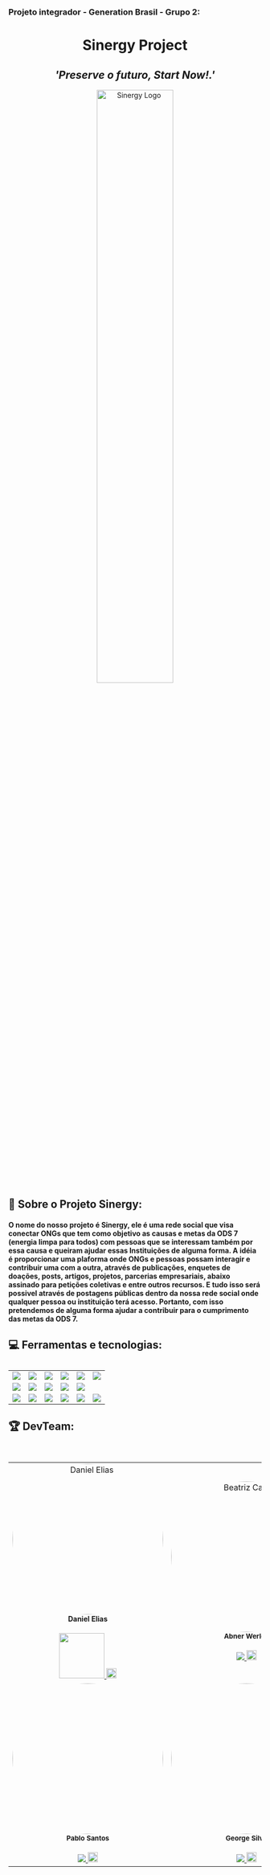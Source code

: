 <h3 align="left">
    Projeto integrador - Generation Brasil - Grupo 2:
</h3>


<h1 align= "center" >
    Sinergy Project
</h1>
<h2 align= "center"><i>'Preserve o futuro, Start Now!.'</i></h2>


<p align="center">
<img align="center" src="https://i.imgur.com/uAjNK5U.png" style="width: 55%;" alt="Sinergy Logo">
</p>


<br>

<h2>🎇 Sobre o Projeto Sinergy:</h2>
<h4>O nome do nosso projeto é Sinergy, ele é uma rede social que visa conectar ONGs que tem como objetivo as causas e metas da ODS 7 (energia limpa para todos) com pessoas que se interessam também por essa causa e queiram ajudar essas Instituições de alguma forma. A idéia é proporcionar uma plaforma onde ONGs e pessoas possam interagir e contribuir uma com a outra, através de publicações, enquetes de doações, posts, artigos, projetos, parcerias empresariais, abaixo assinado para petições coletivas e entre outros recursos.
E tudo isso será possivel através de postagens públicas dentro da nossa rede social onde qualquer pessoa ou instituição terá acesso. Portanto, com isso pretendemos de alguma forma ajudar a contribuir para o cumprimento das metas da ODS 7.
</h4>


<h2>💻 Ferramentas e tecnologias: <h2>
<table align="center" style=" width: 60%" >
  <tr>
    <td align="center">
    <img  src="https://img.shields.io/badge/HTML5-E34F26?style=for-the-badge&logo=html5&logoColor=white">
    <td align="center">
    <img  src="https://img.shields.io/badge/Angular-DD0031?style=for-the-badge&logo=angular&logoColor=white">
    <td align="center">
    <img  src="https://img.shields.io/badge/Java-5B4638?style=for-the-badge&logo=java&logoColor=white">
    <td align="center">
   <img  src="https://img.shields.io/badge/HTML5-E34F26?style=for-the-badge&logo=html5&logoColor=white">
   <td align="center">
   <img  src="https://img.shields.io/badge/Heroku-430098?style=for-the-badge&logo=heroku&logoColor=white">
   <td align="center">
   <img  src="https://img.shields.io/badge/GitHub-100000?style=for-the-badge&logo=github&logoColor=white">

  <tr>
   <td align="center">
   <img  src="https://img.shields.io/badge/CSS3-1572B6?style=for-the-badge&logo=css3&logoColor=white">
   <td align="center">
   <img  src="https://img.shields.io/badge/TypeScript-007ACC?style=for-the-badge&logo=typescript&logoColor=white">
   <td align="center">
   <img  src="https://img.shields.io/badge/Spring_Boot-F2F4F9?style=for-the-badge&logo=spring-boot">
   <td align="center">
   <img  src="https://img.shields.io/badge/Bootstrap-563D7C?style=for-the-badge&logo=bootstrap&logoColor=white">
   <td align="center">
   <img  src="https://img.shields.io/badge/Postman-FF6C37?style=for-the-badge&logo=Postman&logoColor=white">
    <td align="center">
 </tr>
 <tr>
   <td align="center">
   <img  src="https://img.shields.io/badge/JavaScript-323330?style=for-the-badge&logo=javascript&logoColor=F7DF1E">
   <td align="center">
   <img  src="https://img.shields.io/badge/Git-F05032?style=for-the-badge&logo=git&logoColor=whitee">
   <td align="center">
   <img  src="https://img.shields.io/badge/Swagger-85EA2D?style=for-the-badge&logo=Swagger&logoColor=white">
   <td align="center">
   <img  src="https://img.shields.io/badge/PostgreSQL-316192?style=for-the-badge&logo=postgresql&logoColor=whit">
   <td align="center">
   <img  src="https://img.shields.io/badge/Eclipse-2C2255?style=for-the-badge&logo=eclipse&logoColor=white">
   <td align="center">
   <img  src=" https://img.shields.io/badge/MySQL-00000F?style=for-the-badge&logo=mysql&logoColor=white">
  </tr>
</table>

<h2>🏆 DevTeam: </h2>

<br>

<table>
  <tr>
  <td align="center"><img style="width: 300px; border-radius: 50%" 
  src="https://avatars.githubusercontent.com/u/69224429?v=4"
   alt="Daniel Elias"/><br /><sub style="font-size: 14px"><b>Daniel Elias</b></sub><br /> 
  <a href="https://www.linkedin.com/in/danielsanm/" alt="Linkedin">
  <br>
<img src="https://img.shields.io/badge/-Linkedin-1C1C1C?style=for-the-badge&logo=Linkedin&logoColor=00FFFF&link"  style= "width:90px;"/>
    <a href="https://github.com/DanielSanm">
      <img src="https://cdn-icons-png.flaticon.com/512/25/25231.png" style="width:20px" />
    </a>
  </a>


  <td align="center"><img style="width: 300px; border-radius: 50%"
  src="https://avatars.githubusercontent.com/u/89783176?v=4" 
  alt="Beatriz Castro"/><br /><sub><b>Abner Werley</b></sub></a><br /> 
  <a href="https://www.linkedin.com/in/abnerwerleysilva/" alt="Linkedin">
  <br>
<img src="https://img.shields.io/badge/-Linkedin-1C1C1C?style=for-the-badge&logo=Linkedin&logoColor=00FFFF&link"/>
    <a href="https://github.com/abnerwerley">
      <img src="https://cdn-icons-png.flaticon.com/512/25/25231.png" style="width:20px" />
    </a>
  </a>

  <td align="center"><img style="width: 220px; border-radius: 50%"
  src="https://i.imgur.com/gkyqGv4.jpg" 
  alt=""/><br /><sub><b>Gustavo Scabuzzi</b></sub></a><br />
  <a href="https://www.linkedin.com/in/gustavo-scabuzzi-gon%C3%A7alves-285898212/" alt="Linkedin">
  <br>
<img src="https://img.shields.io/badge/-Linkedin-1C1C1C?style=for-the-badge&logo=Linkedin&logoColor=00FFFF&link"/>
    <a href="https://github.com/GustavoScabuzzi">
      <img src="https://cdn-icons-png.flaticon.com/512/25/25231.png" style="width:20px" />
    </a>
  </a>
  
  </tr>
  <tr>
  <td align="center"><img style="width: 300px; border-radius: 50%"
  src=https://i.imgur.com/4j9b8Aq.jpg  alt=""/><br /><sub><b>Pablo Santos</b></sub></a><br />
   <a href="https://www.linkedin.com/in/pablo-santos-10974b212/" alt="Linkedin">
  <br>
  <img src="https://img.shields.io/badge/-Linkedin-1C1C1C?style=for-the-badge&logo=Linkedin&logoColor=00FFFF&link"/>
     <a href="https://github.com/Brulishi">
      <img src="https://cdn-icons-png.flaticon.com/512/25/25231.png" style="width:20px" />
    </a>
  </a>

  <td align="center"><img style="width: 300px; border-radius: 50%" 
  src="https://avatars.githubusercontent.com/u/79876212?v=4" 
  alt=""/><br /><sub><b>George Silva</b></sub></a><br />
  <a href="https://www.linkedin.com/in/george-silva/" alt="Linkedin">
  <br>
  <img src="https://img.shields.io/badge/-Linkedin-1C1C1C?style=for-the-badge&logo=Linkedin&logoColor=00FFFF&link"/>
    <a href="https://github.com/george-git-dev">
      <img src="https://cdn-icons-png.flaticon.com/512/25/25231.png" style="width:20px" />
    </a>
  </a>
  </tr>
</table>


